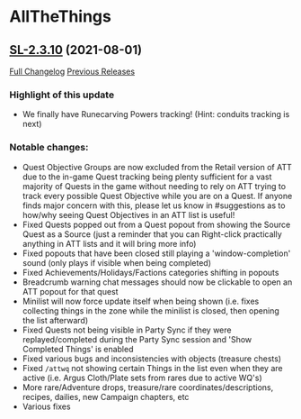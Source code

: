 # AllTheThings

## [SL-2.3.10](https://github.com/DFortun81/AllTheThings/tree/SL-2.3.10) (2021-08-01)
[Full Changelog](https://github.com/DFortun81/AllTheThings/compare/SL-2.3.9...SL-2.3.10) [Previous Releases](https://github.com/DFortun81/AllTheThings/releases)

### Highlight of this update

- We finally have Runecarving Powers tracking! (Hint: conduits tracking is next)

### Notable changes:

- Quest Objective Groups are now excluded from the Retail version of ATT due to the in-game Quest tracking being plenty sufficient for a vast majority of Quests in the game without needing to rely on ATT trying to track every possible Quest Objective while you are on a Quest. If anyone finds major concern with this, please let us know in #suggestions as to how/why seeing Quest Objectives in an ATT list is useful!
- Fixed Quests popped out from a Quest popout from showing the Source Quest as a Source (just a reminder that you can Right-click practically anything in ATT lists and it will bring more info)
- Fixed popouts that have been closed still playing a 'window-completion' sound (only plays if visible when being completed)
- Fixed Achievements/Holidays/Factions categories shifting in popouts
- Breadcrumb warning chat messages should now be clickable to open an ATT popout for that quest
- Minilist will now force update itself when being shown (i.e. fixes collecting things in the zone while the minilist is closed, then opening the list afterward)
- Fixed Quests not being visible in Party Sync if they were replayed/completed during the Party Sync session and 'Show Completed Things' is enabled
- Fixed various bugs and inconsistencies with objects (treasure chests)
- Fixed `/attwq` not showing certain Things in the list even when they are active (i.e. Argus Cloth/Plate sets from rares due to active WQ's)
- More rare/Adventure drops, treasure/rare coordinates/descriptions, recipes, dailies, new Campaign chapters, etc
- Various fixes
